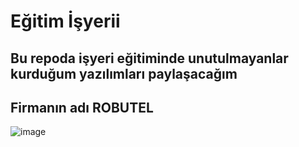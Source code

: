 # Eğitim İşyerii
 
## Bu repoda işyeri eğitiminde unutulmayanlar kurduğum yazılımları paylaşacağım

## Firmanın adı ROBUTEL
![image](https://user-images.githubusercontent.com/65457096/225313555-3801f0de-7fd9-41a5-906d-9d28fcfe7f28.png)

  
         
 
   
 
   
   
   
    
  
 
 
 
